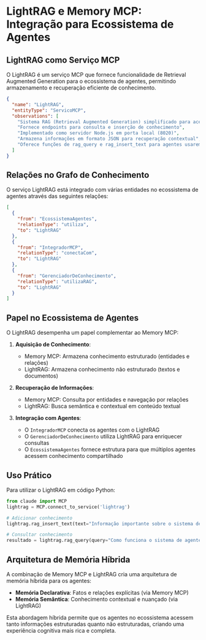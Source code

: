 # LightRAG e Memory MCP: Integração para Ecossistema de Agentes

## LightRAG como Serviço MCP

O LightRAG é um serviço MCP que fornece funcionalidade de Retrieval Augmented Generation para o ecossistema de agentes, permitindo armazenamento e recuperação eficiente de conhecimento.

```json
{
  "name": "LightRAG",
  "entityType": "ServicoMCP",
  "observations": [
    "Sistema RAG (Retrieval Augmented Generation) simplificado para acesso a conhecimento",
    "Fornece endpoints para consulta e inserção de conhecimento",
    "Implementado como servidor Node.js em porta local (8020)",
    "Armazena informações em formato JSON para recuperação contextual",
    "Oferece funções de rag_query e rag_insert_text para agentes usarem"
  ]
}
```

## Relações no Grafo de Conhecimento

O serviço LightRAG está integrado com várias entidades no ecossistema de agentes através das seguintes relações:

```json
[
  {
    "from": "EcossistemaAgentes",
    "relationType": "utiliza",
    "to": "LightRAG"
  },
  {
    "from": "IntegradorMCP",
    "relationType": "conectaCom",
    "to": "LightRAG"
  },
  {
    "from": "GerenciadorDeConhecimento",
    "relationType": "utilizaRAG",
    "to": "LightRAG"
  }
]
```

## Papel no Ecossistema de Agentes

O LightRAG desempenha um papel complementar ao Memory MCP:

1. **Aquisição de Conhecimento**: 
   - Memory MCP: Armazena conhecimento estruturado (entidades e relações)
   - LightRAG: Armazena conhecimento não estruturado (textos e documentos)

2. **Recuperação de Informações**:
   - Memory MCP: Consulta por entidades e navegação por relações
   - LightRAG: Busca semântica e contextual em conteúdo textual

3. **Integração com Agentes**:
   - O `IntegradorMCP` conecta os agentes com o LightRAG
   - O `GerenciadorDeConhecimento` utiliza LightRAG para enriquecer consultas
   - O `EcossistemaAgentes` fornece estrutura para que múltiplos agentes acessem conhecimento compartilhado

## Uso Prático

Para utilizar o LightRAG em código Python:

```python
from claude import MCP
lightrag = MCP.connect_to_service('lightrag')

# Adicionar conhecimento
lightrag.rag_insert_text(text="Informação importante sobre o sistema de agentes")

# Consultar conhecimento
resultado = lightrag.rag_query(query="Como funciona o sistema de agentes?")
```

## Arquitetura de Memória Híbrida

A combinação de Memory MCP e LightRAG cria uma arquitetura de memória híbrida para os agentes:

- **Memória Declarativa**: Fatos e relações explícitas (via Memory MCP)
- **Memória Semântica**: Conhecimento contextual e nuançado (via LightRAG)

Esta abordagem híbrida permite que os agentes no ecossistema acessem tanto informações estruturadas quanto não estruturadas, criando uma experiência cognitiva mais rica e completa.